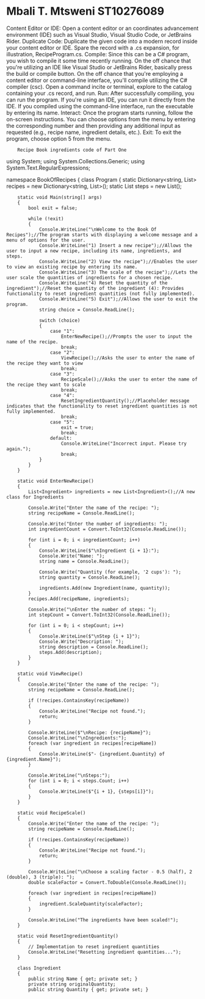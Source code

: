 # Mbali T. Mtsweni ST10276089

Content Editor or IDE:
Open a content editor or an coordinates advancement environment (IDE) such as Visual Studio, Visual Studio Code, or JetBrains Rider.
Duplicate Code:
Duplicate the given code into a modern record inside your content editor or IDE. Spare the record with a .cs expansion, for illustration, RecipeProgram.cs.
Compile:
Since this can be a C# program, you wish to compile it some time recently running. On the off chance that you're utilizing an IDE like Visual Studio or JetBrains Rider, basically press the build or compile button. On the off chance that you're employing a content editor or command-line interface, you'll compile utilizing the C# compiler (csc). Open a command incite or terminal, explore to the catalog containing your .cs record, and run.
Run: After successfully compiling, you can run the program. If you're using an IDE, you can run it directly from the IDE. If you compiled using the command-line interface, run the executable by entering its name.
Interact: Once the program starts running, follow the on-screen instructions. You can choose options from the menu by entering the corresponding number and then providing any additional input as requested (e.g., recipe name, ingredient details, etc.).
Exit: To exit the program, choose option 5 from the menu.

        Recipe Book ingredients code of Part One

using System;
using System.Collections.Generic;
using System.Text.RegularExpressions;

namespace BookOfRecipes
{
    class Program
    {
        static Dictionary<string, List<Ingredient>> recipes = new Dictionary<string, List<Ingredient>>();
        static List<string> steps = new List<string>();

        static void Main(string[] args)
        {
            bool exit = false;

            while (!exit)
            {
                Console.WriteLine("\nWelcome to the Book Of Recipes");//The program starts with displaying a welcome message and a menu of options for the user.
                Console.WriteLine("1) Insert a new recipe");//Allows the user to input a new recipe, including its name, ingredients, and steps.
                Console.WriteLine("2) View the recipe");//Enables the user to view an existing recipe by entering its name.
                Console.WriteLine("3) The scale of the recipe");//Lets the user scale the quantities of ingredients for a chosen recipe.
                Console.WriteLine("4) Reset the quantity of the ingredient");//Reset the quantity of the ingredient (4): Provides functionality to reset ingredient quantities (not fully implemented).
                Console.WriteLine("5) Exit");//Allows the user to exit the program.
                string choice = Console.ReadLine();

                switch (choice)
                {
                    case "1":
                        EnterNewRecipe();//Prompts the user to input the name of the recipe.
                        break;
                    case "2":
                        ViewRecipe();//Asks the user to enter the name of the recipe they want to view
                        break;
                    case "3":
                        RecipeScale();//Asks the user to enter the name of the recipe they want to scale
                        break;
                    case "4":
                        ResetIngredientQuantity();//Placeholder message indicates that the functionality to reset ingredient quantities is not fully implemented.
                        break;
                    case "5":
                        exit = true;
                        break;
                    default:
                        Console.WriteLine("Incorrect input. Please try again.");
                        break;
                }
            }
        }

        static void EnterNewRecipe()
        {
            List<Ingredient> ingredients = new List<Ingredient>();//A new class for Ingredients

            Console.Write("Enter the name of the recipe: ");
            string recipeName = Console.ReadLine();

            Console.Write("Enter the number of ingredients: ");
            int ingredientCount = Convert.ToInt32(Console.ReadLine());

            for (int i = 0; i < ingredientCount; i++)
            {
                Console.WriteLine($"\nIngredient {i + 1}:");
                Console.Write("Name: ");
                string name = Console.ReadLine();

                Console.Write("Quantity (for example, '2 cups'): ");
                string quantity = Console.ReadLine();

                ingredients.Add(new Ingredient(name, quantity));
            }
            recipes.Add(recipeName, ingredients);

            Console.Write("\nEnter the number of steps: ");
            int stepCount = Convert.ToInt32(Console.ReadLine());

            for (int i = 0; i < stepCount; i++)
            {
                Console.WriteLine($"\nStep {i + 1}");
                Console.Write("Description: ");
                string description = Console.ReadLine();
                steps.Add(description);
            }
        }

        static void ViewRecipe()
        {
            Console.Write("Enter the name of the recipe: ");
            string recipeName = Console.ReadLine();

            if (!recipes.ContainsKey(recipeName))
            {
                Console.WriteLine("Recipe not found.");
                return;
            }

            Console.WriteLine($"\nRecipe: {recipeName}");
            Console.WriteLine("\nIngredients:");
            foreach (var ingredient in recipes[recipeName])
            {
                Console.WriteLine($"- {ingredient.Quantity} of {ingredient.Name}");
            }

            Console.WriteLine("\nSteps:");
            for (int i = 0; i < steps.Count; i++)
            {
                Console.WriteLine($"{i + 1}, {steps[i]}");
            }
        }

        static void RecipeScale()
        {
            Console.Write("Enter the name of the recipe: ");
            string recipeName = Console.ReadLine();

            if (!recipes.ContainsKey(recipeName))
            {
                Console.WriteLine("Recipe not found.");
                return;
            }

            Console.WriteLine("\nChoose a scaling factor - 0.5 (half), 2 (double), 3 (triple): ");
            double scaleFactor = Convert.ToDouble(Console.ReadLine());

            foreach (var ingredient in recipes[recipeName])
            {
                ingredient.ScaleQuantity(scaleFactor);
            }

            Console.WriteLine("The ingredients have been scaled!");
        }

        static void ResetIngredientQuantity()
        {
            // Implementation to reset ingredient quantities
            Console.WriteLine("Resetting ingredient quantities...");
        }

        class Ingredient
        {
            public string Name { get; private set; }
            private string originalQuantity;
            public string Quantity { get; private set; }
